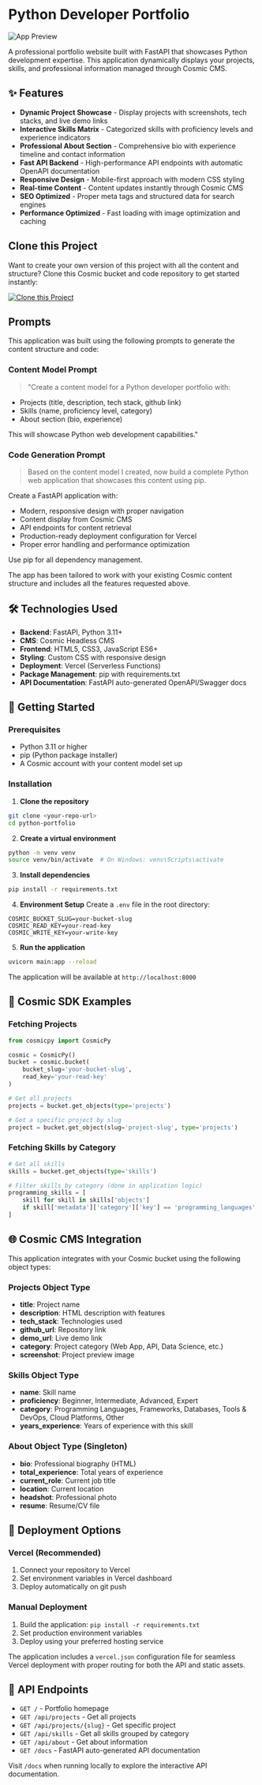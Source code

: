 # Python Developer Portfolio

![App Preview](https://imgix.cosmicjs.com/d9c4a2b0-b502-11f0-84b8-c1eed342c5b6-photo-1556742049-0cfed4f6a45d-1761768428496.jpg?w=1200&h=300&fit=crop&auto=format,compress)

A professional portfolio website built with FastAPI that showcases Python development expertise. This application dynamically displays your projects, skills, and professional information managed through Cosmic CMS.

## ✨ Features

- **Dynamic Project Showcase** - Display projects with screenshots, tech stacks, and live demo links
- **Interactive Skills Matrix** - Categorized skills with proficiency levels and experience indicators
- **Professional About Section** - Comprehensive bio with experience timeline and contact information
- **Fast API Backend** - High-performance API endpoints with automatic OpenAPI documentation
- **Responsive Design** - Mobile-first approach with modern CSS styling
- **Real-time Content** - Content updates instantly through Cosmic CMS
- **SEO Optimized** - Proper meta tags and structured data for search engines
- **Performance Optimized** - Fast loading with image optimization and caching

## Clone this Project

Want to create your own version of this project with all the content and structure? Clone this Cosmic bucket and code repository to get started instantly:

[![Clone this Project](https://img.shields.io/badge/Clone%20this%20Project-29abe2?style=for-the-badge&logo=cosmic&logoColor=white)](https://app.cosmicjs.com/projects/new?clone_bucket=69027397271316ad9f4cc8ed&clone_repository=69027528271316ad9f4cc938)

## Prompts

This application was built using the following prompts to generate the content structure and code:

### Content Model Prompt

> "Create a content model for a Python developer portfolio with:
- Projects (title, description, tech stack, github link)
- Skills (name, proficiency level, category)
- About section (bio, experience)

This will showcase Python web development capabilities."

### Code Generation Prompt

> Based on the content model I created, now build a complete Python web application that showcases this content using pip. 

Create a FastAPI application with:
- Modern, responsive design with proper navigation
- Content display from Cosmic CMS
- API endpoints for content retrieval
- Production-ready deployment configuration for Vercel
- Proper error handling and performance optimization

Use pip for all dependency management.

The app has been tailored to work with your existing Cosmic content structure and includes all the features requested above.

## 🛠️ Technologies Used

- **Backend**: FastAPI, Python 3.11+
- **CMS**: Cosmic Headless CMS
- **Frontend**: HTML5, CSS3, JavaScript ES6+
- **Styling**: Custom CSS with responsive design
- **Deployment**: Vercel (Serverless Functions)
- **Package Management**: pip with requirements.txt
- **API Documentation**: FastAPI auto-generated OpenAPI/Swagger docs

## 🚀 Getting Started

### Prerequisites

- Python 3.11 or higher
- pip (Python package installer)
- A Cosmic account with your content model set up

### Installation

1. **Clone the repository**
```bash
git clone <your-repo-url>
cd python-portfolio
```

2. **Create a virtual environment**
```bash
python -m venv venv
source venv/bin/activate  # On Windows: venv\Scripts\activate
```

3. **Install dependencies**
```bash
pip install -r requirements.txt
```

4. **Environment Setup**
Create a `.env` file in the root directory:
```env
COSMIC_BUCKET_SLUG=your-bucket-slug
COSMIC_READ_KEY=your-read-key
COSMIC_WRITE_KEY=your-write-key
```

5. **Run the application**
```bash
uvicorn main:app --reload
```

The application will be available at `http://localhost:8000`

## 📖 Cosmic SDK Examples

### Fetching Projects
```python
from cosmicpy import CosmicPy

cosmic = CosmicPy()
bucket = cosmic.bucket(
    bucket_slug='your-bucket-slug',
    read_key='your-read-key'
)

# Get all projects
projects = bucket.get_objects(type='projects')

# Get a specific project by slug
project = bucket.get_object(slug='project-slug', type='projects')
```

### Fetching Skills by Category
```python
# Get all skills
skills = bucket.get_objects(type='skills')

# Filter skills by category (done in application logic)
programming_skills = [
    skill for skill in skills['objects'] 
    if skill['metadata']['category']['key'] == 'programming_languages'
]
```

## 🌐 Cosmic CMS Integration

This application integrates with your Cosmic bucket using the following object types:

### Projects Object Type
- **title**: Project name
- **description**: HTML description with features
- **tech_stack**: Technologies used
- **github_url**: Repository link
- **demo_url**: Live demo link
- **category**: Project category (Web App, API, Data Science, etc.)
- **screenshot**: Project preview image

### Skills Object Type
- **name**: Skill name
- **proficiency**: Beginner, Intermediate, Advanced, Expert
- **category**: Programming Languages, Frameworks, Databases, Tools & DevOps, Cloud Platforms, Other
- **years_experience**: Years of experience with this skill

### About Object Type (Singleton)
- **bio**: Professional biography (HTML)
- **total_experience**: Total years of experience
- **current_role**: Current job title
- **location**: Current location
- **headshot**: Professional photo
- **resume**: Resume/CV file

## 🚀 Deployment Options

### Vercel (Recommended)
1. Connect your repository to Vercel
2. Set environment variables in Vercel dashboard
3. Deploy automatically on git push

### Manual Deployment
1. Build the application: `pip install -r requirements.txt`
2. Set production environment variables
3. Deploy using your preferred hosting service

The application includes a `vercel.json` configuration file for seamless Vercel deployment with proper routing for both the API and static assets.

## 📁 API Endpoints

- `GET /` - Portfolio homepage
- `GET /api/projects` - Get all projects
- `GET /api/projects/{slug}` - Get specific project
- `GET /api/skills` - Get all skills grouped by category
- `GET /api/about` - Get about information
- `GET /docs` - FastAPI auto-generated API documentation

Visit `/docs` when running locally to explore the interactive API documentation.

<!-- README_END -->